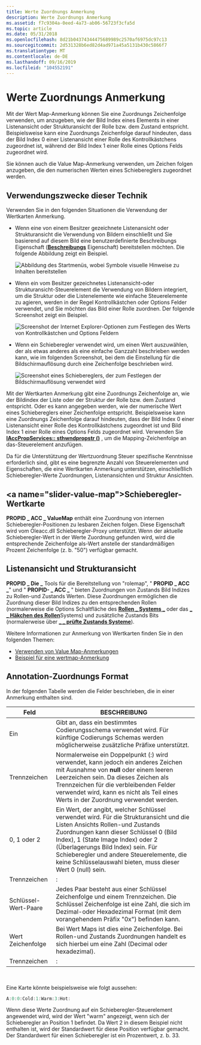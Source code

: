 ```yaml
---
title: Werte Zuordnungs Anmerkung
description: Werte Zuordnungs Anmerkung
ms.assetid: f7c9304a-0eed-4a73-ab06-56723f3cfa5d
ms.topic: article
ms.date: 05/31/2018
ms.openlocfilehash: 8d21b04374344475689989c2570af6975dc97c13
ms.sourcegitcommit: 2d531328b6ed82d4ad971a45a5131b430c5866f7
ms.translationtype: MT
ms.contentlocale: de-DE
ms.lasthandoff: 09/16/2019
ms.locfileid: "104552191"
---
```

# <a name="value-map-annotation"></a>Werte Zuordnungs Anmerkung

Mit der Wert Map-Anmerkung können Sie eine Zuordnungs Zeichenfolge verwenden, um anzugeben, wie der Bild Index eines Elements in einer Listenansicht oder Strukturansicht der Rolle bzw. dem Zustand entspricht. Beispielsweise kann eine Zuordnungs Zeichenfolge darauf hindeuten, dass der Bild Index 0 einer Listenansicht einer Rolle des Kontrollkästchens zugeordnet ist, während der Bild Index 1 einer Rolle eines Options Felds zugeordnet wird.

Sie können auch die Value Map-Anmerkung verwenden, um Zeichen folgen anzugeben, die den numerischen Werten eines Schiebereglers zugeordnet werden.

## <a name="when-to-use-this-technique"></a>Verwendungszwecke dieser Technik

Verwenden Sie in den folgenden Situationen die Verwendung der Wertkarten Anmerkung.

-   Wenn eine von einem Besitzer gezeichnete Listenansicht oder Strukturansicht die Verwendung von Bildern einschließt und Sie basierend auf diesem Bild eine benutzerdefinierte Beschreibungs Eigenschaft ([**Beschreibungs**](description-property.md) Eigenschaft) bereitstellen möchten. Die folgende Abbildung zeigt ein Beispiel.

    ![Abbildung des Startmenüs, wobei Symbole visuelle Hinweise zu Inhalten bereitstellen](images/iconlist.gif)

-   Wenn ein vom Besitzer gezeichnetes Listenansicht-oder Strukturansicht-Steuerelement die Verwendung von Bildern integriert, um die Struktur oder die Listenelemente wie einfache Steuerelemente zu agieren, werden in der Regel Kontrollkästchen oder Options Felder verwendet, und Sie möchten das Bild einer Rolle zuordnen. Der folgende Screenshot zeigt ein Beispiel.

    ![Screenshot der Internet Explorer-Optionen zum Festlegen des Werts von Kontrollkästchen und Options Feldern](images/customlist.gif)

-   Wenn ein Schieberegler verwendet wird, um einen Wert auszuwählen, der als etwas anderes als eine einfache Ganzzahl beschrieben werden kann, wie im folgenden Screenshot, bei dem die Einstellung für die Bildschirmauflösung durch eine Zeichenfolge beschrieben wird.

    ![Screenshot eines Schiebereglers, der zum Festlegen der Bildschirmauflösung verwendet wird](images/slider.gif)

Mit der Wertkarten Anmerkung gibt eine Zuordnungs Zeichenfolge an, wie der Bildindex der Liste oder der Struktur der Rolle bzw. dem Zustand entspricht. Oder es kann angegeben werden, wie der numerische Wert eines Schiebereglers einer Zeichenfolge entspricht. Beispielsweise kann eine Zuordnungs Zeichenfolge darauf hindeuten, dass der Bild Index 0 einer Listenansicht einer Rolle des Kontrollkästchens zugeordnet ist und Bild Index 1 einer Rolle eines Options Felds zugeordnet wird. Verwenden Sie [**IAccPropServices:: sthwndpropstr ()**](/windows/desktop/api/Oleacc/nf-oleacc-iaccpropservices-sethwndpropstr) , um die Mapping-Zeichenfolge an das-Steuerelement anzufügen.

Da für die Unterstützung der Wertzuordnung Steuer spezifische Kenntnisse erforderlich sind, gibt es eine begrenzte Anzahl von Steuerelementen und Eigenschaften, die eine Wertkarten Anmerkung unterstützen, einschließlich Schieberegler-Werte Zuordnungen, Listenansichten und Struktur Ansichten.

## <a name="slider-value-map&quot;></a>Schieberegler-Wertkarte

**PROPID \_ ACC \_ ValueMap** enthält eine Zuordnung von internen Schieberegler-Positionen zu lesbaren Zeichen folgen. Diese Eigenschaft wird vom Oleacc.dll Schieberegler-Proxy unterstützt. Wenn der aktuelle Schieberegler-Wert in der Werte Zuordnung gefunden wird, wird die entsprechende Zeichenfolge als-Wert anstelle der standardmäßigen Prozent Zeichenfolge (z. b. &quot;50") verfügbar gemacht.

## <a name="list-view-and-tree-view"></a>Listenansicht und Strukturansicht

**PROPID \_ Die \_** Tools für die Bereitstellung von "rolemap", " **PROPID \_ ACC \_**" und " **PROPID- \_ ACC \_** " bieten Zuordnungen von Zustands Bild Indizes zu Rollen-und Zustands Werten. Diese Zuordnungen ermöglichen die Zuordnung dieser Bild Indizes zu den entsprechenden Rollen (normalerweise die Options Schaltfläche des [**Rollen \_ Systems \_**](object-roles.md) oder das [**\_ \_ Häkchen des Rollen**](object-roles.md)Systems) und zusätzliche Zustands Bits (normalerweise über [**\_ \_ prüfte Zustands Systeme**](object-state-constants.md)).

Weitere Informationen zur Anmerkung von Wertkarten finden Sie in den folgenden Themen:

-   [Verwenden von Value Map-Anmerkungen](using-value-map-annotation.md)
-   [Beispiel für eine wertmap-Anmerkung](value-map-annotation-sample.md)

## <a name="annotation-map-format"></a>Annotation-Zuordnungs Format

In der folgenden Tabelle werden die Felder beschrieben, die in einer Anmerkung enthalten sind.



| Feld               | BESCHREIBUNG                                                                                                                                                                                                                                                                   |
|---------------------|-------------------------------------------------------------------------------------------------------------------------------------------------------------------------------------------------------------------------------------------------------------------------------|
| Ein                 | Gibt an, dass ein bestimmtes Codierungsschema verwendet wird. Für künftige Codierungs Schemas werden möglicherweise zusätzliche Präfixe unterstützt.                                                                                                                                                          |
| Trennzeichen | Normalerweise ein Doppelpunkt (:) wird verwendet, kann jedoch ein anderes Zeichen mit Ausnahme von **null** oder einem leeren Leerzeichen sein. Da dieses Zeichen als Trennzeichen für die verbleibenden Felder verwendet wird, kann es nicht als Teil eines Werts in der Zuordnung verwendet werden.                                               |
| 0, 1 oder 2          | Ein Wert, der angibt, welcher Schlüssel verwendet wird. Für die Strukturansicht und die Listen Ansichts Rollen-und Zustands Zuordnungen kann dieser Schlüssel 0 (Bild Index), 1 (State Image Index) oder 2 (Überlagerungs Bild Index) sein. Für Schieberegler und andere Steuerelemente, die keine Schlüsselauswahl bieten, muss dieser Wert 0 (null) sein. |
| Trennzeichen | :                                                                                                                                                                                                                                                                             |
| Schlüssel-Wert-Paare     | Jedes Paar besteht aus einer Schlüssel Zeichenfolge und einem Trennzeichen. Die Schlüssel Zeichenfolge ist eine Zahl, die sich im Dezimal-oder Hexadezimal Format (mit dem vorangehendem Präfix "0x") befinden kann.                                                                                                            |
| Wert Zeichenfolge        | Bei Wert Maps ist dies eine Zeichenfolge. Bei Rollen-und Zustands Zuordnungen handelt es sich hierbei um eine Zahl (Decimal oder hexadezimal).                                                                                                                                                                         |
| Trennzeichen | :                                                                                                                                                                                                                                                                             |



 

Eine Karte könnte beispielsweise wie folgt aussehen:


```C++
A:0:0:Cold:1:Warm:3:Hot:
```



Wenn diese Werte Zuordnung auf ein Schieberegler-Steuerelement angewendet wird, wird der Wert "warm" angezeigt, wenn sich der Schieberegler an Position 1 befindet. Da Wert 2 in diesem Beispiel nicht enthalten ist, wird der Standardwert für diese Position verfügbar gemacht. Der Standardwert für einen Schieberegler ist ein Prozentwert, z. b. 33.

 

 




